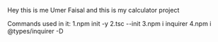 Hey this is me Umer Faisal and this is my calculator project

Commands used in it:
1.npm init -y
2.tsc --init
3.npm i inquirer
4.npm i @types/inquirer -D
